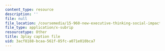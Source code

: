 ```yaml
---
content_type: resource
description: ''
file: null
file_location: /coursemedia/15-960-new-executive-thinking-social-impact-technology-projects-fall-2017-spring-2018/3acf8188bcaa561f85fca071e010bca7_HaySEpWEsdU.vtt
file_type: application/x-subrip
resourcetype: Other
title: 3play caption file
uid: 3acf8188-bcaa-561f-85fc-a071e010bca7
---
```

